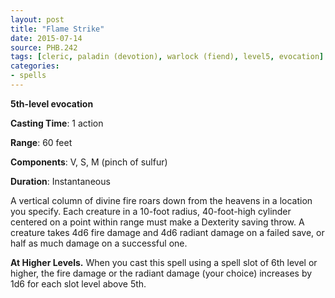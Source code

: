 ```yaml
---
layout: post
title: "Flame Strike"
date: 2015-07-14
source: PHB.242
tags: [cleric, paladin (devotion), warlock (fiend), level5, evocation]
categories:
- spells
---
```


**5th-level evocation**

**Casting Time**: 1 action

**Range**: 60 feet

**Components**: V, S, M (pinch of sulfur)

**Duration**: Instantaneous

A vertical column of divine fire roars down from the heavens in a location you specify. Each creature in a 10-foot radius, 40-foot-high cylinder centered on a point within range must make a Dexterity saving throw. A creature takes 4d6 fire damage and 4d6 radiant damage on a failed save, or half as much damage on a successful one.

**At Higher Levels.** When you cast this spell using a spell slot of 6th level or higher, the fire damage or the radiant damage (your choice) increases by 1d6 for each slot level above 5th.

